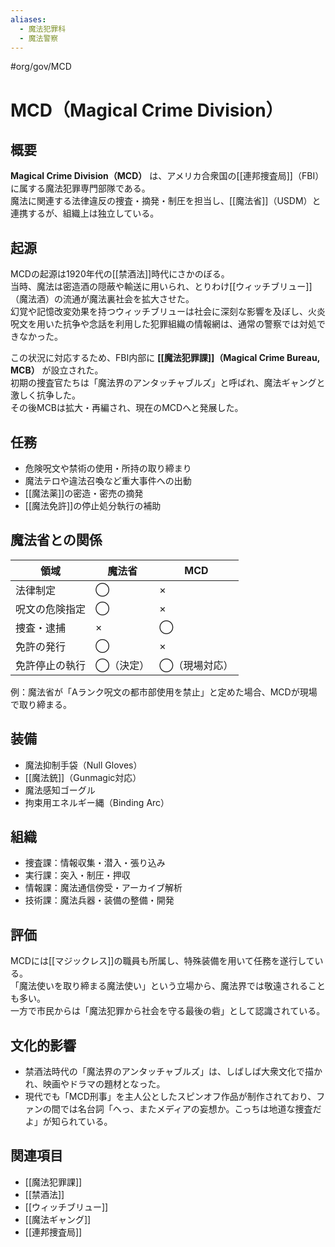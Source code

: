 ```yaml
---
aliases:
  - 魔法犯罪科
  - 魔法警察
---
```

#org/gov/MCD 

# MCD（Magical Crime Division）

## 概要
**Magical Crime Division（MCD）** は、アメリカ合衆国の[[連邦捜査局]]（FBI）に属する魔法犯罪専門部隊である。  
魔法に関連する法律違反の捜査・摘発・制圧を担当し、[[魔法省]]（USDM）と連携するが、組織上は独立している。  

## 起源
MCDの起源は1920年代の[[禁酒法]]時代にさかのぼる。  
当時、魔法は密造酒の隠蔽や輸送に用いられ、とりわけ[[ウィッチブリュー]]（魔法酒）の流通が魔法裏社会を拡大させた。  
幻覚や記憶改変効果を持つウィッチブリューは社会に深刻な影響を及ぼし、火炎呪文を用いた抗争や念話を利用した犯罪組織の情報網は、通常の警察では対処できなかった。  

この状況に対応するため、FBI内部に **[[魔法犯罪課]]（Magical Crime Bureau, MCB）** が設立された。  
初期の捜査官たちは「魔法界のアンタッチャブルズ」と呼ばれ、魔法ギャングと激しく抗争した。  
その後MCBは拡大・再編され、現在のMCDへと発展した。  

## 任務
- 危険呪文や禁術の使用・所持の取り締まり  
- 魔法テロや違法召喚など重大事件への出動  
- [[魔法薬]]の密造・密売の摘発  
- [[魔法免許]]の停止処分執行の補助  

## 魔法省との関係
| 領域 | 魔法省 | MCD |
|------|--------|-----|
| 法律制定 | ◯ | × |
| 呪文の危険指定 | ◯ | × |
| 捜査・逮捕 | × | ◯ |
| 免許の発行 | ◯ | × |
| 免許停止の執行 | ◯（決定） | ◯（現場対応） |

例：魔法省が「Aランク呪文の都市部使用を禁止」と定めた場合、MCDが現場で取り締まる。  

## 装備
- 魔法抑制手袋（Null Gloves）  
- [[魔法銃]]（Gunmagic対応）  
- 魔法感知ゴーグル  
- 拘束用エネルギー縄（Binding Arc）  

## 組織
- 捜査課：情報収集・潜入・張り込み  
- 実行課：突入・制圧・押収  
- 情報課：魔法通信傍受・アーカイブ解析  
- 技術課：魔法兵器・装備の整備・開発  

## 評価
MCDには[[マジックレス]]の職員も所属し、特殊装備を用いて任務を遂行している。  
「魔法使いを取り締まる魔法使い」という立場から、魔法界では敬遠されることも多い。  
一方で市民からは「魔法犯罪から社会を守る最後の砦」として認識されている。  

## 文化的影響
- 禁酒法時代の「魔法界のアンタッチャブルズ」は、しばしば大衆文化で描かれ、映画やドラマの題材となった。  
- 現代でも「MCD刑事」を主人公としたスピンオフ作品が制作されており、ファンの間では名台詞「へっ、またメディアの妄想か。こっちは地道な捜査だよ」が知られている。  

## 関連項目
- [[魔法犯罪課]]  
- [[禁酒法]]  
- [[ウィッチブリュー]]  
- [[魔法ギャング]]  
- [[連邦捜査局]]
